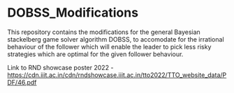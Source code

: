 # DOBSS_Modifications

This repository contains the modifications for the general Bayesian stackelberg game solver algorithm DOBSS,
to accomodate for the irrational behaviour of the follower which will enable the leader to pick less risky 
strategies which are optimal for the given follower behaviour.

Link to RND showcase poster 2022 - https://cdn.iiit.ac.in/cdn/rndshowcase.iiit.ac.in/tto2022/TTO_website_data/PDF/46.pdf
